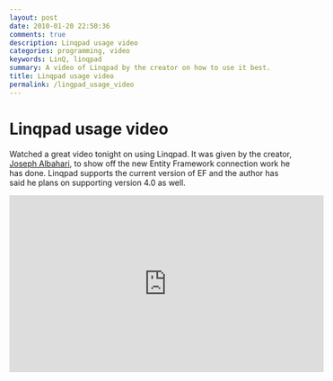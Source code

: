 ```yaml
---
layout: post
date: 2010-01-20 22:50:36
comments: true
description: Linqpad usage video
categories: programming, video
keywords: LinQ, linqpad
summary: A video of Linqpad by the creator on how to use it best.
title: Linqpad usage video
permalink: /lingpad_usage_video
---
```


# Linqpad usage video

Watched a great video tonight on using Linqpad. It was given by the creator, [Joseph Albahari](http://www.albahari.com/), to show off the new Entity Framework connection work he has done. Linqpad supports the current version of EF and the author has said he plans on supporting version 4.0 as well.

<iframe width="560" height="315" src="http://www.youtube.com/embed/xELeRwyOO_g" frameborder="0" allowfullscreen></iframe>
